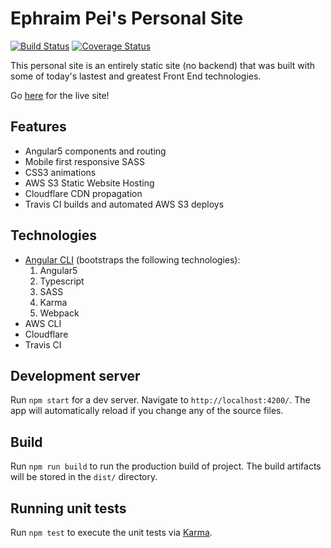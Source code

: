# Ephraim Pei's Personal Site

[![Build Status](https://travis-ci.org/ephraimpei/ephraimpei.github.io.svg?branch=master)](https://travis-ci.org/ephraimpei/ephraimpei.github.io)
[![Coverage Status](https://coveralls.io/repos/github/ephraimpei/ephraimpei.github.io/badge.svg?branch=master)](https://coveralls.io/github/ephraimpei/ephraimpei.github.io?branch=master)

This personal site is an entirely static site (no backend) that was built with some of today's lastest and greatest Front End technologies.

Go [here](http://ephraimpei.me.s3-website-us-east-1.amazonaws.com) for the live site!

## Features
- Angular5 components and routing
- Mobile first responsive SASS
- CSS3 animations
- AWS S3 Static Website Hosting
- Cloudflare CDN propagation
- Travis CI builds and automated AWS S3 deploys

## Technologies
- [Angular CLI](https://github.com/angular/angular-cli)
(bootstraps the following technologies):
  1. Angular5
  2. Typescript
  3. SASS
  4. Karma
  5. Webpack
- AWS CLI
- Cloudflare
- Travis CI

## Development server

Run `npm start` for a dev server. Navigate to `http://localhost:4200/`. The app will automatically reload if you change any of the source files.

## Build

Run `npm run build` to run the production build of project. The build artifacts will be stored in the `dist/` directory.

## Running unit tests

Run `npm test` to execute the unit tests via [Karma](https://karma-runner.github.io).
